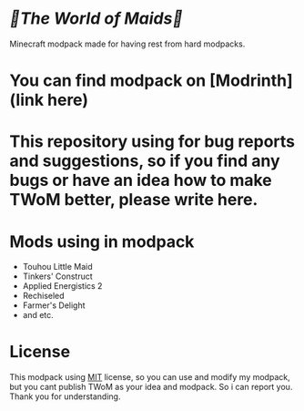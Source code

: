
# *🧹The World of Maids🧹* #

Minecraft modpack made for having rest from hard modpacks.
# You can find modpack on [Modrinth](link here)
# This repository using for bug reports and suggestions, so if you find any bugs or have an idea how to make TWoM better, please write here.
# Mods using in modpack

- Touhou Little Maid
- Tinkers' Construct
- Applied Energistics 2
- Rechiseled
- Farmer's Delight
- and etc.
# License #

This modpack using [MIT](https://choosealicense.com/licenses/mit/) license, so you can use and modify my modpack, but you cant publish TWoM as your idea and modpack. So i can report you. Thank you for understanding.
